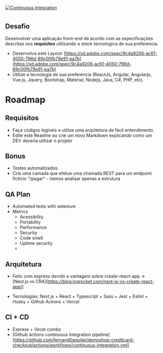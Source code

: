 [![Continuous Integration](https://github.com/fernand0aguilar/demoshop-creditcard-checkout/actions/workflows/continuous-integration.yml/badge.svg)](https://github.com/fernand0aguilar/demoshop-creditcard-checkout/actions/workflows/continuous-integration.yml)

#

## Desafio

Desenvolver uma aplicação front-end de acordo com as especificações descritas nos **requisitos** utilizando a _stack_ tecnologica de sua preferencia.

- Desenvolva este Layout: [https://xd.adobe.com/spec/9c4a9206-ac61-4050-796d-89c00fb79e91-ea7b](https://xd.adobe.com/spec/9c4a9206-ac61-4050-796d-89c00fb79e91-ea7b)
- Utilize a tecnologia de sua preferencia (ReactJs, Angular,
  Angularjs, Vue.js, Jquery, Bootstrap, Material, Nodejs, Java, C#, PHP,
  etc).

# Roadmap

## Requisitos

- Faça códigos legiveis e utilize uma arquitetura de fácil entendimento.
- Edite este Readme ou crie um novo Markdown explicando como um DEV deveria utilizar o projeto

## Bonus

- Testes automatizados.
- Crie uma camada que efetue uma chamada REST para um endpoint fictício "/pagar" - iremos analisar apenas a estrutura

## QA Plan

- Automated tests with selenium
- Metrics
  - Acessibility
  - Portability
  - Performance
  - Security
  - Code smell
  - Uptime security
  -

## Arquitetura

- Feito com express devido a vantagem sobre create-react-app
  → [Next.js vs CRA][https://blog.logrocket.com/next-js-vs-create-react-app/]

- Tecnologias: Next.js + React + Typescript + Sass + Jest + Eslint + Husky + Github Actions + Vercel

## CI + CD

- Express + Vecel combo
- (Github actions continuous integration pipeline)[https://github.com/fernand0aguilar/demoshop-creditcard-checkout/actions/workflows/continuous-integration.yml]
